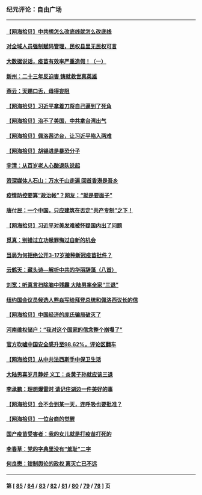 ### 纪元评论：自由广场
---
#### [【网海拾贝】中共想怎么改底线就怎么改底线](../../pages/nsc993/n13796911.md) 
#### [对全域人员强制赋码管理，民权县里无民权可言](../../pages/nsc993/n13796640.md) 
#### [大数据说话，疫苗有效率严重造假！（一）](../../pages/nsc993/n13796318.md) 
#### [新州：二十三年反迫害 铸就救世真英雄](../../pages/nsc993/n13796295.md) 
#### [燕云：天赐口舌，毋得妄阻](../../pages/nsc993/n13796291.md) 
#### [【网海拾贝】习近平拿着刀将自己逼到了死角](../../pages/nsc993/n13796240.md) 
#### [【网海拾贝】治不了美国，中共拿台湾出气](../../pages/nsc993/n13795333.md) 
#### [【网海拾贝】佩洛茜访台，让习近平陷入两难](../../pages/nsc993/n13794584.md) 
#### [【网海拾贝】胡锡进是暴恐分子](../../pages/nsc993/n13793871.md) 
#### [宇清：从百岁老人心酸退队说起](../../pages/nsc993/n13793811.md) 
#### [资深媒体人石山：万水千山走遍 回首香港是吾乡](../../pages/nsc993/n13793455.md) 
#### [疫情防控要算“政治帐”？网友：“就是要面子”](../../pages/nsc993/n13793078.md) 
#### [唐付民：一个中国，只应建筑在否定“共产专制”之下！](../../pages/nsc993/n13793104.md) 
#### [【网海拾贝】习近平对美发难被怀疑国内出了问题](../../pages/nsc993/n13792623.md) 
#### [觅真：别错过立功赎罪悔过自新的机会](../../pages/nsc993/n13792611.md) 
#### [当局为何拒绝公开3-17岁接种新冠疫苗批件？](../../pages/nsc993/n13792608.md) 
#### [云鹤天：藏头诗—解析中共的华丽辞藻（八首）](../../pages/nsc993/n13792599.md) 
#### [刘宽：听真言扫除脑中残霾 大陆男率全家“三退”](../../pages/nsc993/n13792592.md) 
#### [纽约国会议员候选人熊焱写给拜登总统和佩洛西议长的信](../../pages/nsc993/n13792165.md) 
#### [【网海拾贝】中国经济的庞氏骗局破灭了](../../pages/nsc993/n13792098.md) 
#### [河南维权储户：“我对这个国家的信念整个崩塌了”](../../pages/nsc993/n13791473.md) 
#### [官方吹嘘中国安全感升至98.62%，评论区翻车](../../pages/nsc993/n13790750.md) 
#### [【网海拾贝】从中共法西斯手中保卫生活](../../pages/nsc993/n13790641.md) 
#### [大陆男喜岁月静好 义工：炎黄子孙就应该三退](../../pages/nsc993/n13789824.md) 
#### [李承鹏：理想爆雷时 请记住湖边一件美好的事](../../pages/nsc993/n13789582.md) 
#### [【网海拾贝】会不会到某一天，连呼吸也要批准？](../../pages/nsc993/n13789120.md) 
#### [【网海拾贝】一位台商的觉醒](../../pages/nsc993/n13788445.md) 
#### [国产疫苗受害者：我的女儿就是打疫苗打死的](../../pages/nsc993/n13788390.md) 
#### [李春草：党的字典里没有“羞耻”二字](../../pages/nsc993/n13787659.md) 
#### [何良懋：钳制舆论的政权 离灭亡已不远](../../pages/nsc993/n13786910.md) 

---
#### 第 [ [85](./85.md) / [84](./84.md) / [83](./83.md) / [82](./82.md) / [81](./81.md) / [80](./80.md) / [79](./79.md) / [78](./78.md) ] 页
